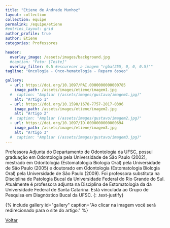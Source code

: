```yaml
---
title: "Etiene de Andrade Munhoz"
layout: collection
collection: equipe
permalink: /equipe/etiene
#entries_layout: grid
author_profile: true
author: Etiene
categories: Professores

header:
  overlay_image: /assets/images/background.jpg
  #caption: "Foto: [Teste]"
  overlay_filter: 0.5 #escurecer a imagem "rgba(255, 0, 0, 0.5)""
tagline: "Oncologia - Onco-hematologia - Reparo ósseo"

gallery:
  - url: https://doi.org/10.1097/PAI.0000000000000785
    image_path: /assets/images/etiene/imagem1.jpg
  #  caption: "Ampliar (/assets/images/gustavo/imagem1.jpg)"
    alt: "Artigo 1"
  - url: https://doi.org/10.1590/1678-7757-2017-0396
    image_path: /assets/images/etiene/imagem2.jpg
    alt: "Artigo 2"
  #  caption: "Ampliar (/assets/images/gustavo/imagem2.jpg)"
  - url: https://doi.org/10.1097/ID.0000000000000694
    image_path: /assets/images/etiene/imagem3.jpg
    alt: "Artigo 3"
  #  caption: "Ampliar (/assets/images/gustavo/imagem3.jpg)"
---
```

Professora Adjunta do Departamento de Odontologia da UFSC, possui graduação em Odontologia pela Universidade de São Paulo (2002), mestrado em Odontologia (Estomatologia Biologia Oral) pela Universidade de São Paulo (2005) e doutorado em Odontologia (Estomatologia Biologia Oral) pela Universidade de São Paulo (2009). Foi professora substituta na Disciplina de Patologia Bucal da Universidade Federal do Rio Grande do Sul. Atualmente é professora adjunta na Disciplina de Estomatologia da da Universidade Federal de Santa Catarina. Está vinculada ao Grupo de Pesquisa em Diagnóstico Bucal da UFSC.
{: .text-justify}

{% include gallery id="gallery" caption="Ao clicar na imagem você será redirecionado para o site do artigo." %}

<a href="/laces/equipe" class="btn btn--danger">Voltar</a>
